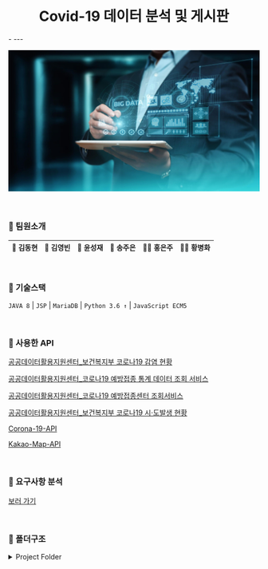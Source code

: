 <h1 align="center"> Covid-19 데이터 분석 및 게시판 </h1>
-
---

![img](./covid.jpg)

<br>

### 📌 팀원소개
|🤴 김동현|🧔 김영빈|👨 윤성재|👩 송주은|👩‍🦰 홍은주|🧑🏻 황병화|
|---|---|---|---|---|---|

<br>

### 📌 기술스택
`JAVA 8` | `JSP` | `MariaDB` | `Python 3.6 ↑` | `JavaScript ECM5`

<br>

### 📌 사용한 API
[공공데이터활용지원센터_보건복지부 코로나19 감염 현황](https://www.data.go.kr/tcs/dss/selectApiDataDetailView.do?publicDataPk=15043376)

[공공데이터활용지원센터_코로나19 예방접종 통계 데이터 조회 서비스](https://www.data.go.kr/tcs/dss/selectApiDataDetailView.do?publicDataPk=15077756)

[공공데이터활용지원센터_코로나19 예방접종센터 조회서비스](https://www.data.go.kr/tcs/dss/selectApiDataDetailView.do?publicDataPk=15077586)

[공공데이터활용지원센터_보건복지부 코로나19 시·도발생 현황](https://www.data.go.kr/data/15043378/openapi.do)

[Corona-19-API](https://github.com/dhlife09/Corona-19-API)

[Kakao-Map-API](https://apis.map.kakao.com/web/documentation)

<br>

### 📌 요구사항 분석
[보러 가기](https://www.notion.so/8670b450cec54c76ba12792f36cf459d?v=72048d1f23ef41e099192a485a4bd586)

<br>

### 📌 폴더구조

<details>
<summary>Project Folder</summary>

```markdown
📦covide
┣ 📂src
┃ ┗ 📂corona
┃ ┃ ┣ 📜CoronaDao.java
┃ ┃ ┗ 📜CoronaDto.java
┣ 📂WebContent
┃ ┣ 📂clinic
┃ ┃ ┗ 📜clinic.jsp
┃ ┣ 📂covid_status
┃ ┃ ┣ 📜distance.jsp
┃ ┃ ┣ 📜domestic_status.jsp
┃ ┃ ┣ 📜gayo.jsp
┃ ┃ ┗ 📜world_status.jsp
┃ ┣ 📂covid_status_city
┃ ┃ ┗ 📜city_status.jsp
┃ ┣ 📂META-INF
┃ ┃ ┗ 📜MANIFEST.MF
┃ ┣ 📂sign
┃ ┃ ┣ 📜sign-in.jsp
┃ ┃ ┗ 📜sign-up.jsp
┃ ┣ 📂utils
┃ ┃ ┗ 📜util.js
┃ ┣ 📂vaccination_status
┃ ┃ ┗ 📜vaccination_status.jsp
┃ ┣ 📂WEB-INF
┃ ┃ ┗ 📂lib
┃ ┃ ┃ ┗ 📜mysql-connector-java-5.1.40-bin.jar
┃ ┣ 📜index.jsp
┃ ┗ 📜top.jsp
┣ 📜.classpath
┣ 📜.gitignore
┣ 📜.project
┣ 📜corona.iml
┗ 📜README.md
```
`ㄴ2021.09.08 update`
</details> 





